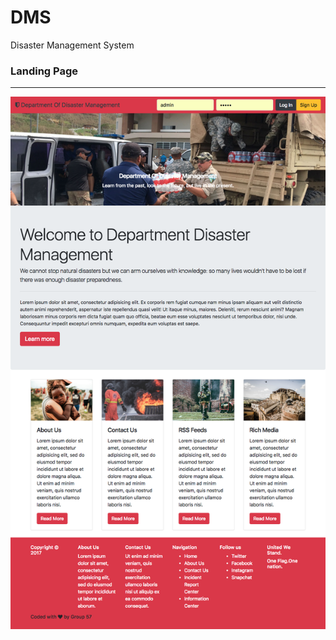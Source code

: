 # DMS
Disaster Management System 

### Landing Page 
----------
<p align="center">
  <img src="project previews/1.png" width="auto" height="auto"/>
</p>